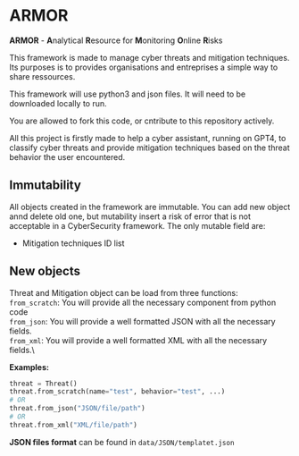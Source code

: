 # ARMOR
**ARMOR** - **A**nalytical **R**esource for **M**onitoring **O**nline **R**isks

This framework is made to manage cyber threats and mitigation techniques.
Its purposes is to provides organisations and entreprises a simple way to share ressources.

This framework will use python3 and json files.
It will need to be downloaded locally to run.

You are allowed to fork this code, or cntribute to this repository actively.

All this project is firstly made to help a cyber assistant, running on GPT4, to classify cyber threats and provide mitigation techniques based on the threat behavior the user encountered.


## Immutability
All objects created in the  framework  are immutable. You can add new object annd delete old one, but mutability insert a risk 
of error that is not acceptable in a CyberSecurity framework.
The only mutable field are:
- Mitigation techniques ID list

## New objects
Threat and Mitigation  object can be load from three functions:\
`from_scratch`: You will provide all the necessary component from python code\
`from_json`: You will provide a well formatted JSON with all the necessary fields.\
`from_xml`: You will provide a well formatted XML with all the necessary fields.\

**__Examples:__**
```python
threat = Threat()
threat.from_scratch(name="test", behavior="test", ...)
# OR
threat.from_json("JSON/file/path")
# OR
threat.from_xml("XML/file/path")
```

**JSON files format** can be found in `data/JSON/templatet.json`
